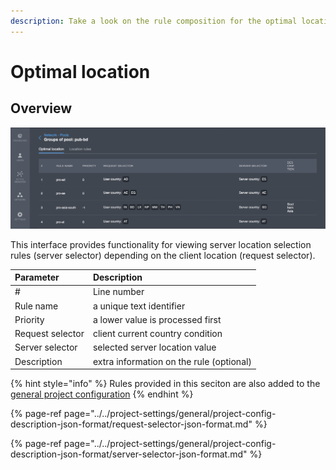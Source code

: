 ```yaml
---
description: Take a look on the rule composition for the optimal location selection
---
```


# Optimal location

## Overview

![](../../../.gitbook/assets/screenshot-2021-09-20-at-7.02.30-pm.png)

This interface provides functionality for viewing server location selection rules \(server selector\) depending on the client location \(request selector\).

| Parameter | Description |
| :--- | :--- |
| \# | Line number |
| Rule name | a unique text identifier |
| Priority | a lower value is processed first |
| Request selector | client current country condition |
| Server selector | selected server location value |
| Description | extra information on the rule \(optional\) |

{% hint style="info" %}
Rules provided in this seciton are also added to the [general project configuration](https://pango.gitbook.io/pango-platform/console-details/project-settings/general/project-config-description-json-format)
{% endhint %}

{% page-ref page="../../project-settings/general/project-config-description-json-format/request-selector-json-format.md" %}

{% page-ref page="../../project-settings/general/project-config-description-json-format/server-selector-json-format.md" %}

